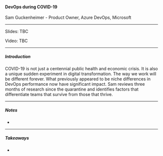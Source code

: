 #### DevOps during COVID-19

Sam Guckenheimer - Product Owner, Azure DevOps, Microsoft

---

Slides: TBC

Video: TBC

---

##### Introduction

COVID-19 is not just a centennial public health and economic crisis. It is also a unique sudden experiment in digital transformation. The way we work will be different forever. What previously appeared to be niche differences in DevOps performance now have significant impact. Sam reviews three months of research since the quarantine and identifies factors that differentiate teams that survive from those that thrive.

---

##### Notes

* 

---

##### Takeaways

* 
